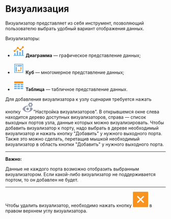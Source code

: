 # Визуализация

Визуализатор представляет из себя инструмент, позволяющий пользователю выбрать удобный вариант отображения данных.

Визуализаторы:

* ![Диаграмма](../media/app/icons/view_types_18/view_types_default-01.svg) **Диаграмма** — графическое представление данных;

* ![Куб](../media/app/icons/view_types_18/view_types_default-03.svg) **Куб** — многомерное представление данных;

* ![Таблица](../media/app/icons/view_types_18/view_types_default-02.svg) **Таблица** — табличное представление данных.

Для добавления визуализатора к узлу сценария требуется нажать кнопку ![Настройка визуализаторов](../media/app/visualization/visualizer_notactive.svg)"Настройка визуализаторов". В открывшемся окне слева находится дерево доступных визуализаторов, справа — список выходных портов узла, данные которых можно визуализировать. Чтобы добавить визуализатор к порту, надо выбрать в дереве необходимый визуализатор и нажать кнопку "Добавить" у нужного выходного порта. Также это можно сделать, перетащив мышкой необходимый визуализатор в область кнопки "Добавить" у нужного выходного порта.

-----

**Важно:**

Данные не каждого порта возможно отобразить выбранным визуализатором. Если какой-либо визуализатор не поддерживается портом, то он добавлен не будет.

-----

Чтобы удалить визуализатор, необходимо нажать кнопку ![Удалить](../media/app/visualization/delete.svg) в правом верхнем углу визуализатора.